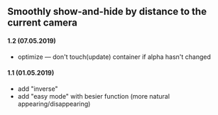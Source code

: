 ## Smoothly show-and-hide by distance to the current camera

#### 1.2 (07.05.2019)
* optimize — don't touch(update) container if alpha hasn't changed

#### 1.1 (01.05.2019)
* add "inverse"
* add "easy mode" with besier function (more natural appearing/disappearing)